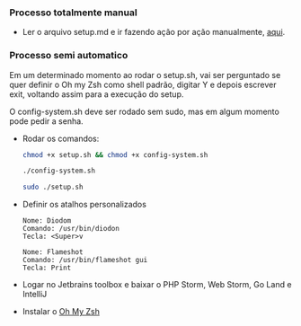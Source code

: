 ### Processo totalmente manual
- Ler o arquivo setup.md e ir fazendo ação por ação manualmente, [aqui](https://github.com/Jhon-Henkel/utils/blob/main/setup.md).

### Processo semi automatico
Em um determinado momento ao rodar o setup.sh, vai ser perguntado se quer definir o Oh my Zsh como shell padrão, digitar Y e depois escrever exit, voltando assim para a execução do setup.

O config-system.sh deve ser rodado sem sudo, mas em algum momento pode pedir a senha.

- Rodar os comandos:
  ```bash
  chmod +x setup.sh && chmod +x config-system.sh
  ```
  ```bash
  ./config-system.sh
  ```
  ```bash
  sudo ./setup.sh
  ```
- Definir os atalhos personalizados
  ```
  Nome: Diodom
  Comando: /usr/bin/diodon
  Tecla: <Super>v
  ```
  ```
  Nome: Flameshot
  Comando: /usr/bin/flameshot gui
  Tecla: Print
  ```

- Logar no Jetbrains toolbox e baixar o PHP Storm, Web Storm, Go Land e IntelliJ
- Instalar o [Oh My Zsh](https://github.com/Jhon-Henkel/utils/blob/main/setup.md#zsh-and-ho-my-zsh)
